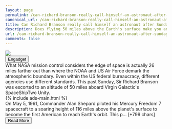 ```yaml
---
layout: page
permalink: /can-richard-branson-really-call-himself-an-astronaut-after-sundays-virgin-galactic-flight-170015596.html
canonical_url: /can-richard-branson-really-call-himself-an-astronaut-after-sundays-virgin-galactic-flight-170015596.html
title: Can Richard Branson really call himself an astronaut after Sunday's Virgin Galactic flight? | Engadget
description: Does flying 50 miles above the Earth's surface make you an astronaut? Depends on which aviation agency you ask..
url: /can-richard-branson-really-call-himself-an-astronaut-after-sundays-virgin-galactic-flight-170015596.html
comments: false
---
```


<div class="row">
<div class="col-12">
<img src="https://s.yimg.com/os/creatr-uploaded-images/2021-07/30017250-e31d-11eb-9eed-794e2c3f6701">
</div>
</div>
<div class="row">
<div class="col-12 mt-2">
<button type="button" class="btn btn-outline-info">Engadget</button>
</div>
</div>
<div class="row">
<div class="col-12">
<div>What NASA mission control considers the edge of space is actually 26 miles farther out than where the NOAA and US Air Force demark the atmospheric boundary. Even within the US federal bureaucracy, different agencies use different standards. This past Sunday, Sir Richard Branson was escorted to an altitude of 50 miles aboard Virgin Galactic's SpaceShipTwo Unity.</div>
</div>
</div>
<div class="row">
<div class="col-12">


<div class="row">
  {% include ads-main.html %}
</div>

<div>On May 5, 1961, Commander Alan Shepard piloted his Mercury Freedom 7 spacecraft to a soaring height of 116 miles above the planet's surface to become the first American to reach Earth's orbit. This p… [+799 chars]</div>
</div>
</div>
<div class="row">
<div class="col-12 text-center">
<a href="https://www.engadget.com/can-richard-branson-really-call-himself-an-astronaut-after-sundays-virgin-galactic-flight-170015596.html">
<button type="button" class="btn btn-info">Read More</button>
</a>
</div>
</div>
